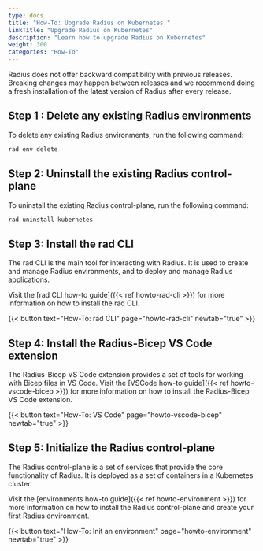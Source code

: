```yaml
---
type: docs
title: "How-To: Upgrade Radius on Kubernetes "
linkTitle: "Upgrade Radius on Kubernetes"
description: "Learn how to upgrade Radius on Kubernetes"
weight: 300
categories: "How-To"
---
```


Radius does not offer backward compatibility with previous releases. Breaking changes may happen between releases and we recommend doing a fresh installation of the latest version of Radius after every release.

## Step 1 : Delete any existing Radius environments 

To delete any existing Radius environments, run the following command:

```bash
rad env delete 
```

## Step 2: Uninstall the existing Radius control-plane

To uninstall the existing Radius control-plane, run the following command:

```bash
rad uninstall kubernetes
```

## Step 3: Install the rad CLI

The rad CLI is the main tool for interacting with Radius. It is used to create and manage Radius environments, and to deploy and manage Radius applications.

Visit the [rad CLI how-to guide]({{< ref howto-rad-cli >}}) for more information on how to install the rad CLI.

{{< button text="How-To: rad CLI" page="howto-rad-cli" newtab="true" >}}

## Step 4: Install the Radius-Bicep VS Code extension

The Radius-Bicep VS Code extension provides a set of tools for working with Bicep files in VS Code. Visit the [VSCode how-to guide]({{< ref howto-vscode-bicep >}}) for more information on how to install the Radius-Bicep VS Code extension.

{{< button text="How-To: VS Code" page="howto-vscode-bicep" newtab="true" >}}

## Step 5: Initialize the Radius control-plane

The Radius control-plane is a set of services that provide the core functionality of Radius. It is deployed as a set of containers in a Kubernetes cluster.

Visit the [environments how-to guide]({{< ref howto-environment >}}) for more information on how to install the Radius control-plane and create your first Radius environment.

{{< button text="How-To: Init an environment" page="howto-environment" newtab="true" >}}
